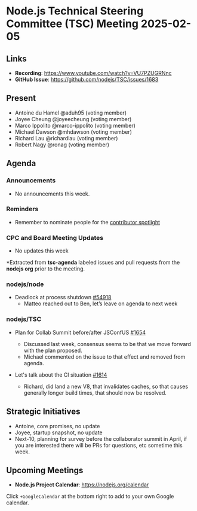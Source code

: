 # Node.js Technical Steering Committee (TSC) Meeting 2025-02-05

## Links

* **Recording**:  <https://www.youtube.com/watch?v=VU7PZUGRNnc>
* **GitHub Issue**: <https://github.com/nodejs/TSC/issues/1683>

## Present

* Antoine du Hamel @aduh95 (voting member)
* Joyee Cheung @joyeecheung (voting member)
* Marco Ippolito @marco-ippolito (voting member)
* Michael Dawson @mhdawson (voting member)
* Richard Lau @richardlau (voting member)
* Robert Nagy @ronag (voting member)

## Agenda

### Announcements

* No announcements this week.

### Reminders

* Remember to nominate people for the [contributor spotlight](https://github.com/nodejs/node/blob/main/doc/contributing/reconizing-contributors.md#bi-monthly-contributor-spotlight)

### CPC and Board Meeting Updates

* No updates this week

*Extracted from **tsc-agenda** labeled issues and pull requests from the **nodejs org** prior to the meeting.

### nodejs/node

* Deadlock at process shutdown [#54918](https://github.com/nodejs/node/issues/54918)
  * Matteo reached out to Ben, let’s leave on agenda to next week

### nodejs/TSC

* Plan for Collab Summit before/after JSConfUS [#1654](https://github.com/nodejs/TSC/issues/1654)
  * Discussed last week, consensus seems to be that we move forward with the plan proposed.
  * Michael commented on the issue to that effect and removed from agenda.

* Let's talk about the CI situation [#1614](https://github.com/nodejs/TSC/issues/1614)
  * Richard, did land a new V8, that invalidates caches, so that causes generally longer build
    times, that should now be resolved.

## Strategic Initiatives

* Antoine, core promises, no update
* Joyee, startup snapshot, no update
* Next-10, planning for survey before the collaborator summit in April, if you are interested
  there will be PRs for questions, etc sometime this week.

## Upcoming Meetings

* **Node.js Project Calendar**: <https://nodejs.org/calendar>

Click `+GoogleCalendar` at the bottom right to add to your own Google calendar.
